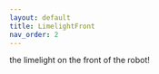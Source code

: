 ```yaml
---
layout: default
title: LimelightFront
nav_order: 2
---
```


the limelight on the front of the robot!
